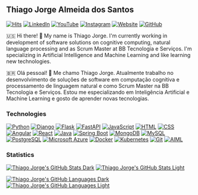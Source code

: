 ## Thiago Jorge Almeida dos Santos 

[![Hits](https://hits.seeyoufarm.com/api/count/incr/badge.svg?url=https%3A%2F%2Fgithub.com%2Ftjas&count_bg=%2379C83D&title_bg=%23555555&icon=&icon_color=%23E7E7E7&title=hits&edge_flat=true)](https://hits.seeyoufarm.com)
[![LinkedIn](https://img.shields.io/badge/-LinkedIn-blue?style=flat-square&logoColor=white&link=https://www.linkedin.com/in/thiago-tjas)](https://www.linkedin.com/in/thiago-tjas)
[![YouTube](https://img.shields.io/badge/-YouTube-FF0000?style=flat-square&logoColor=white&link=https://www.youtube.com/@thiago_tjas)](https://www.youtube.com/@thiago_tjas)
[![Instagram](https://img.shields.io/badge/-Instagram-E4405F?style=flat-square&logoColor=white&link=https://www.instagram.com/thiago.tjas/)](https://www.instagram.com/thiago.tjas/)
[![Website](https://img.shields.io/badge/-Website-888888?style=flat-square&logoColor=white&link=http://thiago-tjas.com/)](http://thiago-tjas.com/)
[![GitHub](https://img.shields.io/badge/-GitHub-555555?style=flat-square&logoColor=white&link=https://github.com/tjas)](https://github.com/tjas)

🇺🇸 Hi there! 👋 My name is Thiago Jorge. I'm currently working in development of software solutions on cognitive computing, natural language processing and as Scrum Master at BB Tecnologia e Serviços. I'm specializing in Artificial Intelligence and Machine Learning and like learning new technologies.

🇧🇷 Olá pessoal! 👋 Me chamo Thiago Jorge. Atualmente trabalho no desenvolvimento de soluções de software em computação cognitiva e processamento de linguagem natural e como Scrum Master na BB Tecnologia e Serviços. Estou me especializando em Inteligência Artificial e Machine Learning e gosto de aprender novas tecnologias.

### Technologies

<!-- [![Python](https://img.shields.io/badge/-Python&nbsp;&nbsp;★★★☆☆-3776AB?style=flat-square&logoColor=white)](https://www.python.org/)
[![Django](https://img.shields.io/badge/-Django&nbsp;&nbsp;★★★☆☆-darkgreen?style=flat-square&logoColor=white)](https://www.djangoproject.com/)
[![Flask](https://img.shields.io/badge/-Flask&nbsp;&nbsp;★★☆☆☆-black?style=flat-square&logoColor=white)](https://flask.palletsprojects.com/)
[![FastAPI](https://img.shields.io/badge/-FastAPI&nbsp;&nbsp;★☆☆☆☆-lightgreen?style=flat-square&logoColor=white)](https://fastapi.tiangolo.com/)
[![JavaScript](https://img.shields.io/badge/-JavaScript&nbsp;&nbsp;★★★☆☆-F7DF1E?style=flat-square&logoColor=white)](https://developer.mozilla.org/en-US/docs/Web/JavaScript)
[![HTML](https://img.shields.io/badge/-HTML&nbsp;&nbsp;★★☆☆☆-E34F26?style=flat-square&logoColor=white)](https://developer.mozilla.org/en-US/docs/Web/HTML)
[![CSS](https://img.shields.io/badge/-CSS&nbsp;&nbsp;★★☆☆☆-1572B6?style=flat-square&logoColor=white)](https://developer.mozilla.org/en-US/docs/Web/CSS)
[![Angular](https://img.shields.io/badge/-Angular&nbsp;&nbsp;★★☆☆☆-DD0031?style=flat-square&logoColor=white)](https://angular.io/)
[![React](https://img.shields.io/badge/-React&nbsp;&nbsp;★☆☆☆☆-20232A?style=flat-square&logoColor=white)](https://reactjs.org/)
[![Java](https://img.shields.io/badge/-Java&nbsp;&nbsp;★★☆☆☆-ED8B00?style=flat-square&logoColor=white)](https://www.oracle.com/java/)
[![Spring Boot](https://img.shields.io/badge/-Spring_Boot&nbsp;&nbsp;★☆☆☆☆-6DB33F?style=flat-square&logoColor=white)](https://spring.io/projects/spring-boot/)
[![MongoDB](https://img.shields.io/badge/-MongoDB&nbsp;&nbsp;★★★☆☆-4EA94B?style=flat-square&logoColor=white)](https://www.mongodb.com/)
[![MySQL](https://img.shields.io/badge/-MySQL&nbsp;&nbsp;★★★☆☆-00000F?style=flat-square&logoColor=white)](https://www.mysql.com/)
[![PostgreSQL](https://img.shields.io/badge/-PostgreSQL&nbsp;&nbsp;★☆☆☆☆-316192?style=flat-square&logoColor=white)](https://www.postgresql.org/)
[![Microsoft Azure](https://img.shields.io/badge/-Microsoft_Azure&nbsp;&nbsp;★★★☆☆-0089D6?style=flat-square&logoColor=white)](https://azure.microsoft.com/)
[![Docker](https://img.shields.io/badge/-Docker&nbsp;&nbsp;★★★☆☆-2496ED?style=flat-square&logoColor=white)](https://www.docker.com/)
[![Kubernetes](https://img.shields.io/badge/-Kubernetes&nbsp;&nbsp;★★★☆☆-326DE6?style=flat-square&logoColor=white)](https://kubernetes.io/)
[![Git](https://img.shields.io/badge/-Git&nbsp;&nbsp;★★★☆☆-E34F26?style=flat-square&logoColor=white)](https://git-scm.com/)
[![AIML](https://img.shields.io/badge/-AIML&nbsp;&nbsp;★★★☆☆-000000?style=flat-square&logoColor=white)](http://www.aiml.foundation/) -->

<!-- Yellow Scale
    5: #f2c846
    4: #f5d46f
    3: #f8e098
    2: #faecc1
    1: #fdf8ea -->

[![Python](https://img.shields.io/badge/-Python&nbsp;&nbsp;★★★★☆-f5d46f?style=flat-square&logoColor=white)](https://www.python.org/)
[![Django](https://img.shields.io/badge/-Django&nbsp;&nbsp;★★★★☆-f5d46f?style=flat-square&logoColor=white)](https://www.djangoproject.com/)
[![Flask](https://img.shields.io/badge/-Flask&nbsp;&nbsp;★★☆☆☆-faecc1?style=flat-square&logoColor=white)](https://flask.palletsprojects.com/)
[![FastAPI](https://img.shields.io/badge/-FastAPI&nbsp;&nbsp;★☆☆☆☆-fdf8ea?style=flat-square&logoColor=white)](https://fastapi.tiangolo.com/)
[![JavaScript](https://img.shields.io/badge/-JavaScript&nbsp;&nbsp;★★★☆☆-f8e098?style=flat-square&logoColor=white)](https://developer.mozilla.org/en-US/docs/Web/JavaScript)
[![HTML](https://img.shields.io/badge/-HTML&nbsp;&nbsp;★★★☆☆-f8e098?style=flat-square&logoColor=white)](https://developer.mozilla.org/en-US/docs/Web/HTML)
[![CSS](https://img.shields.io/badge/-CSS&nbsp;&nbsp;★★☆☆☆-faecc1?style=flat-square&logoColor=white)](https://developer.mozilla.org/en-US/docs/Web/CSS)
[![Angular](https://img.shields.io/badge/-Angular&nbsp;&nbsp;★★☆☆☆-faecc1?style=flat-square&logoColor=white)](https://angular.io/)
[![React](https://img.shields.io/badge/-React&nbsp;&nbsp;★☆☆☆☆-fdf8ea?style=flat-square&logoColor=white)](https://reactjs.org/)
[![Java](https://img.shields.io/badge/-Java&nbsp;&nbsp;★★★☆☆-f8e098?style=flat-square&logoColor=white)](https://www.oracle.com/java/)
[![Spring Boot](https://img.shields.io/badge/-Spring_Boot&nbsp;&nbsp;★★☆☆☆-faecc1?style=flat-square&logoColor=white)](https://spring.io/projects/spring-boot/)
[![MongoDB](https://img.shields.io/badge/-MongoDB&nbsp;&nbsp;★★★★☆-f5d46f?style=flat-square&logoColor=white)](https://www.mongodb.com/)
[![MySQL](https://img.shields.io/badge/-MySQL&nbsp;&nbsp;★★★☆☆-f8e098?style=flat-square&logoColor=white)](https://www.mysql.com/)
[![PostgreSQL](https://img.shields.io/badge/-PostgreSQL&nbsp;&nbsp;★☆☆☆☆-fdf8ea?style=flat-square&logoColor=white)](https://www.postgresql.org/)
[![Microsoft Azure](https://img.shields.io/badge/-Microsoft_Azure&nbsp;&nbsp;★★★☆☆-f8e098?style=flat-square&logoColor=white)](https://azure.microsoft.com/)
[![Docker](https://img.shields.io/badge/-Docker&nbsp;&nbsp;★★★★☆-f5d46f?style=flat-square&logoColor=white)](https://www.docker.com/)
[![Kubernetes](https://img.shields.io/badge/-Kubernetes&nbsp;&nbsp;★★★☆☆-f8e098?style=flat-square&logoColor=white)](https://kubernetes.io/)
[![Git](https://img.shields.io/badge/-Git&nbsp;&nbsp;★★★☆☆-f8e098?style=flat-square&logoColor=white)](https://git-scm.com/)
[![AIML](https://img.shields.io/badge/-AIML&nbsp;&nbsp;★★★★☆-f5d46f?style=flat-square&logoColor=white)](http://www.aiml.foundation/)

### Statistics

<!-- https://github.com/anuraghazra/github-readme-stats -->

[![Thiago Jorge's GitHub Stats Dark](https://github-readme-stats.vercel.app/api?username=tjas&show_icons=true&count_private=true&card_width=500&locale=en&theme=dark#gh-dark-mode-only)](https://github.com/tjas#gh-dark-mode-only)
[![Thiago Jorge's GitHub Stats Light](https://github-readme-stats.vercel.app/api?username=tjas&show_icons=true&count_private=true&card_width=500&locale=en&theme=default#gh-light-mode-only)](https://github.com/tjas#gh-light-mode-only)

[![Thiago Jorge's GitHub Languages Dark](https://github-readme-stats.vercel.app/api/top-langs/?username=tjas&layout=compact&count_private=true&show_icons=true&card_width=450&langs_count=6&locale=en&hide=jupyter%20notebook,dockerfile,procfile&exclude_repo=tjas,imersao11,material-design-icons,designing-microservices-with-django,polar-sample-database,ml_pocket_reference&theme=dark#gh-dark-mode-only)](https://github.com/tjas#gh-dark-mode-only)
[![Thiago Jorge's GitHub Languages Light](https://github-readme-stats.vercel.app/api/top-langs/?username=tjas&layout=compact&count_private=true&show_icons=true&card_width=450&langs_count=6&locale=en&hide=jupyter%20notebook,dockerfile,procfile&exclude_repo=tjas,imersao11,material-design-icons,designing-microservices-with-django,polar-sample-database,ml_pocket_reference&theme=default#gh-light-mode-only)](https://github.com/tjas#gh-light-mode-only)



<!--
**tjas/tjas** is a ✨ _special_ ✨ repository because its `README.md` (this file) appears on your GitHub profile.

Here are some ideas to get you started:

- 🔭 I’m currently working on ...
- 🌱 I’m currently learning ...
- 👯 I’m looking to collaborate on ...
- 🤔 I’m looking for help with ...
- 💬 Ask me about ...
- 📫 How to reach me: ...
- 😄 Pronouns: ...
- ⚡ Fun fact: ...
-->
